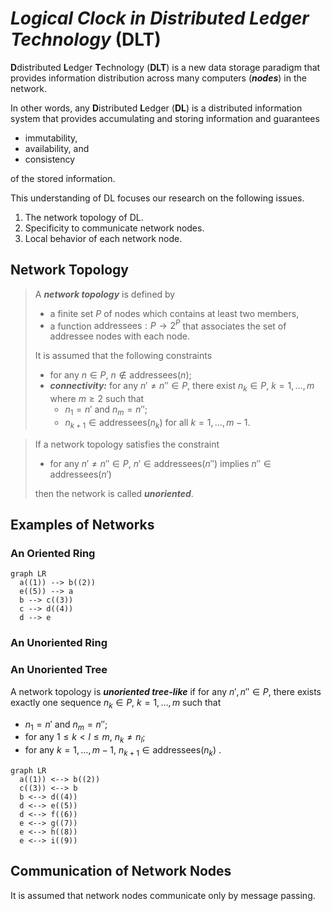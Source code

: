 # *Logical Clock in **D**istributed **L**edger **T**echnology* (**DLT**)

**D**distributed **L**edger **T**echnology (**DLT**) is a new data storage paradigm that provides information distribution across many computers (***nodes***) in the network.

In other words, any **D**istributed **L**edger (**DL**) is a distributed information system that provides accumulating and storing information and guarantees

- immutability,
- availability, and
- consistency

of the stored information.

This understanding of DL focuses our research on the following issues.

1. The network topology of DL.
2. Specificity to communicate network nodes.
3. Local behavior of each network node.

## Network Topology

> A ***network topology*** is defined by
>
>- a finite set $P$ of nodes which contains at least two members,
>- a function $\mathrm{addressees}: P\rightarrow 2^P$ that associates the set of addressee nodes with each node.
>
> It is assumed that the following constraints
>
> - for any $n\in P$, $n\notin\mathrm{addressees}(n)$;
> - ***connectivity:*** for any $n'\neq n''\in P$, there exist $n_k\in P,\ k=1,\ldots,m$ where $m \geq 2$ such that
>    - $n_1=n'$ and $n_m=n''$;
>    - $n_{k+1}\in\mathrm{addressees}(n_k)$ for all $k=1,\ldots,m-1$.

> If a network topology satisfies the constraint
>
> - for any $n'\neq n''\in P$, $n'\in\mathrm{addressees}(n'')$ implies $n''\in\mathrm{addressees}(n')$
>
> then the network is called ***unoriented***.

## Examples of Networks

### An Oriented Ring

```mermaid
graph LR
  a((1)) --> b((2))
  e((5)) --> a
  b --> c((3))
  c --> d((4))
  d --> e
```

### An Unoriented Ring



### An Unoriented Tree

A network topology is ***unoriented tree-like*** if for any $n',n''\in P$, there exists exactly one sequence $n_k\in P$, $k=1,\ldots,m$ such that

- $n_1=n'$ and $n_m=n''$;
- for any $1\leq k<l\leq m$, $n_k\neq n_l$;
- for any $k=1,\ldots,m-1$, $n_{k+1}\in\mathrm{addressees}(n_k)$ .

```mermaid
graph LR
  a((1)) <--> b((2))
  c((3)) <--> b
  b <--> d((4))
  d <--> e((5))
  d <--> f((6))
  e <--> g((7))
  e <--> h((8))
  e <--> i((9))
```

## Communication of Network Nodes

It is assumed that network nodes communicate only by message passing.
